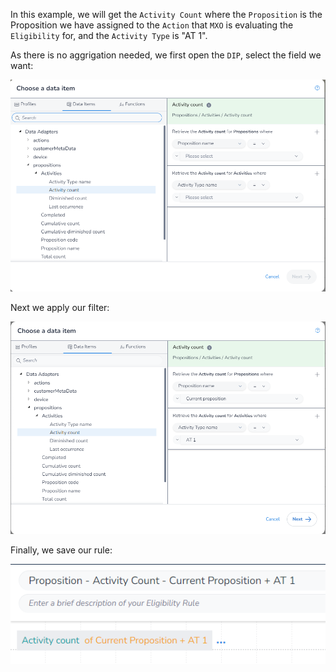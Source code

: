 In this example, we will get the `Activity Count` where the `Proposition` is the Proposition we have assigned to the `Action` that `MXO` is evaluating the `Eligibility` for, and the `Activity Type` is "AT 1".

As there is no aggrigation needed, we first open the `DIP`, select the field we want:

![alt text](image_1.png)

Next we apply our filter:

![alt text](image_2.png)

Finally, we save our rule:

![alt text](image_3.png)